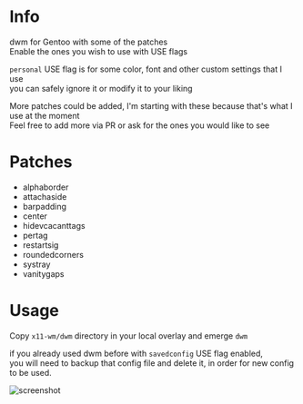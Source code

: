 # Info

dwm for Gentoo with some of the patches   
Enable the ones you wish to use with USE flags   

`personal` USE flag is for some color, font and other custom settings that I use   
you can safely ignore it or modify it to your liking   

More patches could be added, I'm starting with these because that's what I use at the moment   
Feel free to add more via PR or ask for the ones you would like to see   

# Patches

* alphaborder
* attachaside
* barpadding
* center
* hidevcacanttags
* pertag
* restartsig
* roundedcorners
* systray
* vanitygaps

# Usage

Copy `x11-wm/dwm` directory in your local overlay and emerge `dwm`   

if you already used dwm before with `savedconfig` USE flag enabled,   
you will need to backup that config file and delete it, in order for new config to be used.   




![screenshot](https://raw.githubusercontent.com/kajzersoze/dwm/master/Screenshot.png)
